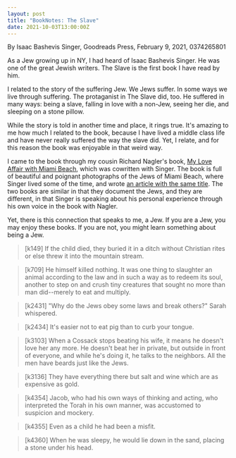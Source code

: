 ```yaml
---
layout: post
title: "BookNotes: The Slave"
date: 2021-10-03T13:00:00Z
---
```

By Isaac Bashevis Singer, Goodreads Press, February 9, 2021, 0374265801

As a Jew growing up in NY, I had heard of Isaac Bashevis Singer. He
was one of the great Jewish writers. The Slave is the first book I
have read by him.

I related to the story of the suffering Jew. We Jews suffer. In some
ways we live through suffering. The protaganist in The Slave did,
too. He suffered in many ways: being a slave, falling in love with a
non-Jew, seeing her die, and sleeping on a stone pillow.

While the story is told in another time and place, it rings true. It's
amazing to me how much I related to the book, because I have lived a
middle class life and have never really suffered the way the slave
did. Yet, I relate, and for this reason the book was enjoyable in that
weird way.

I came to the book through my cousin Richard Nagler's book, [My Love Affair
with Miami Beach](https://www.amazon.com/dp/0671741845), which
was cowritten with Singer. The book is full of
beautiful and poignant photographs of the Jews of Miami Beach, where
Singer lived some of the time, and wrote
[an article with the same title](https://www.sun-sentinel.com/news/fl-xpm-1989-08-20-8902260876-story.html).
The two books are similar in that they document the Jews, and they are
different, in that Singer is speaking about his personal experience
through his own voice in the book with Nagler.

Yet, there is this connection that speaks to me, a Jew. If you are a
Jew, you may enjoy these books. If you are not, you might learn
something about being a Jew.

> [k149] If the child died, they buried it in a ditch without Christian
> rites or else threw it into the mountain stream.

> [k709] He himself killed nothing. It was one thing to slaughter an animal
> according to the law and in such a way as to redeem its soul, another to
> step on and crush tiny creatures that sought no more than man did--merely
> to eat and multiply.

> [k2431] "Why do the Jews obey some laws and break others?" Sarah
> whispered.

> [k2434] It's easier not to eat pig than to curb your tongue.

> [k3103] When a Cossack stops beating his wife, it means he doesn't love
> her any more. He doesn't beat her in private, but outside in front of
> everyone, and while he's doing it, he talks to the neighbors. All the men
> have beards just like the Jews.

> [k3136] They have everything there but salt and wine which are as
> expensive as gold.

> [k4354] Jacob, who had his own ways of thinking and acting, who
> interpreted the Torah in his own manner, was accustomed to suspicion and
> mockery.

> [k4355] Even as a child he had been a misfit.

> [k4360] When he was sleepy, he would lie down in the sand, placing a
> stone under his head.
